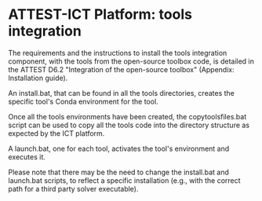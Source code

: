 # ATTEST-ICT Platform: tools integration

The requirements and the instructions to install the tools integration component, with the tools from the open-source toolbox code, is detailed in the ATTEST D6.2 "Integration of the open-source toolbox" (Appendix: Installation guide).

An install.bat, that can be found in all the tools directories, creates the specific tool's Conda environment for the tool.

Once all the tools environments have been created, the copytoolsfiles.bat script can be used to copy all the tools code into the directory structure as expected by the ICT platform.

A launch.bat, one for each tool, activates the tool's environment and executes it. 

Please note that there may be the need to change the install.bat and launch.bat scripts, to reflect a specific installation (e.g., with the correct path for a third party solver executable).
